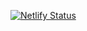 [![Netlify Status](https://api.netlify.com/api/v1/badges/f47cf50a-c9aa-4f85-b33b-5c886dffbbe8/deploy-status)](https://app.netlify.com/sites/nickmwangemi/deploys)
